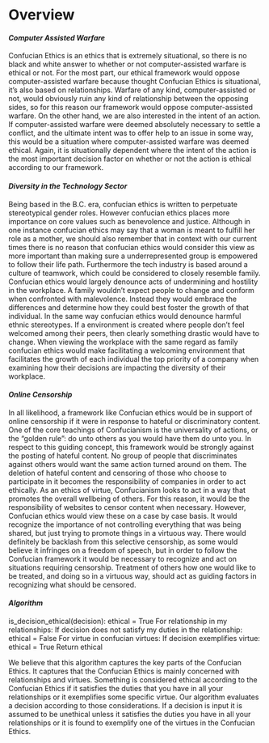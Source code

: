 # __Overview__
#### *Computer Assisted Warfare*
Confucian Ethics is an ethics that is extremely situational, so there is no black and white answer to whether or not computer-assisted warfare is ethical or not. For the most part, our ethical framework would oppose computer-assisted warfare because thought Confucian Ethics is situational, it’s also based on relationships. Warfare of any kind, computer-assisted or not, would obviously ruin any kind of relationship between the opposing sides, so for this reason our framework would oppose computer-assisted warfare. On the other hand, we are also interested in the intent of an action. If computer-assisted warfare were deemed absolutely necessary to settle a conflict, and the ultimate intent was to offer help to an issue in some way, this would be a situation where computer-assisted warfare was deemed ethical. Again, it is situationally dependent where the intent of the action is the most important decision factor on whether or not the action is ethical according to our framework.

#### *Diversity in the Technology Sector*
Being based in the B.C. era, confucian ethics is written to perpetuate stereotypical gender roles. However confucian ethics places more importance on core values such as benevolence and justice. Although in one instance confucian ethics may say that a woman is meant to fulfill her role as a mother, we should also remember that in context with our current times there is no reason that confucian ethics would consider this view as more important than making sure a underrepresented group is empowered to follow their life path. Furthermore the tech industry is based around a culture of teamwork, which could be considered to closely resemble family. Confucian ethics would largely denounce acts of undermining and hostility in the workplace. A family wouldn’t expect people to change and conform when confronted with malevolence. Instead they would embrace the differences and determine how they could best foster the growth of that individual. In the same way confucian ethics would denounce harmful ethnic stereotypes. If a environment is created where people don’t feel welcomed among their peers, then clearly something drastic would have to change. When viewing the workplace with the same regard as family confucian ethics would make facilitating a welcoming environment that facilitates the growth of each individual the top priority of a company when examining how their decisions are impacting the diversity of their workplace.  

#### *Online Censorship*
In all likelihood, a framework like Confucian ethics would be in support of online censorship if it were in response to hateful or discriminatory content. One of the core teachings of Confucianism is the universality of actions, or the “golden rule”: do unto others as you would have them do unto you. In respect to this guiding concept, this framework would be strongly against the posting of hateful content. No group of people that discriminates against others would want the same action turned around on them. The deletion of hateful content and censoring of those who choose to participate in it becomes the responsibility of companies in order to act ethically. As an ethics of virtue, Confucianism looks to act in a way that promotes the overall wellbeing of others. For this reason, it would be the responsibility of websites to censor content when necessary. However, Confucian ethics would view these on a case by case basis. It would recognize the importance of not controlling everything that was being shared, but just trying to promote things in a virtuous way. There would definitely be backlash from this selective censorship, as some would believe it infringes on a freedom of speech, but in order to follow the Confucian framework it would be necessary to recognize and act on situations requiring censorship. Treatment of others how one would like to be treated, and doing so in a virtuous way, should act as guiding factors in recognizing what should be censored.

#### *Algorithm*
is_decision_ethical(decision):
	ethical = True
  For relationship in my relationships:
  	If decision does not satisfy my duties in the relationship:
  		ethical = False
  For virtue in confucian virtues:
  	If decision exemplifies virtue:
  		ethical = True
  Return ethical

We believe that this algorithm captures the key parts of the Confucian Ethics. It captures that the Confucian Ethics is mainly concerned with relationships and virtues. Something is considered ethical according to the Confucian Ethics if it satisfies the duties that you have in all your relationships or it exemplifies some specific virtue. Our algorithm evaluates a decision according to those considerations. If a decision is input it is assumed to be unethical unless it satisfies the duties you have in all your relationships or it is found to exemplify one of the virtues in the Confucian Ethics.
